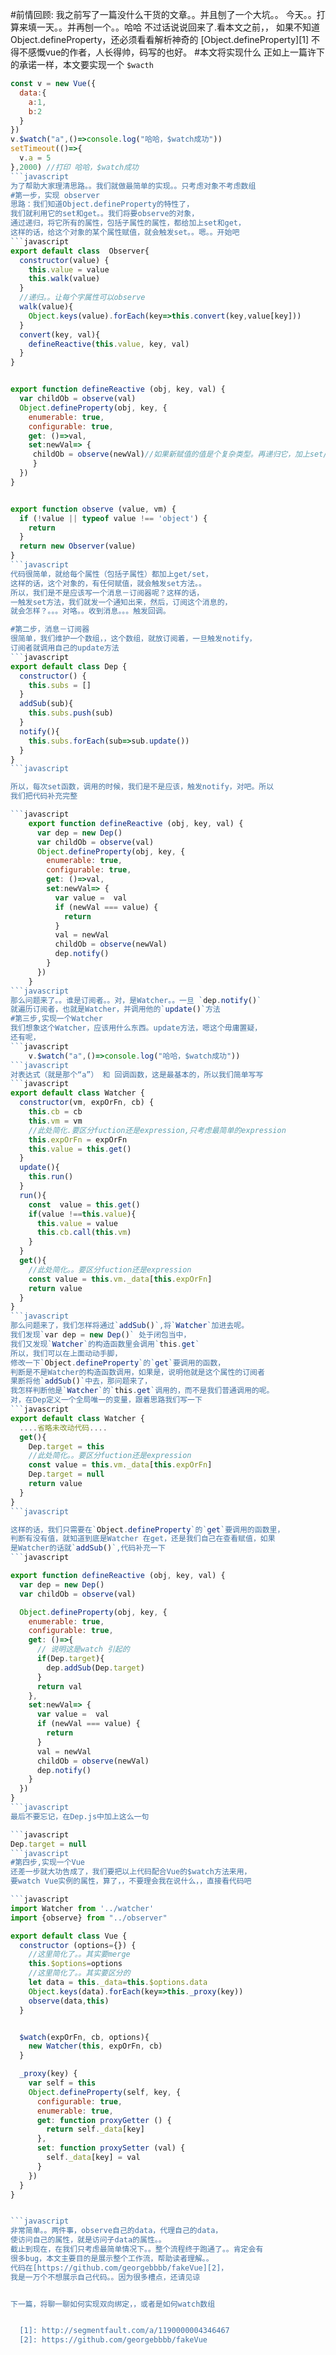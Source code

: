 #前情回顾:
我之前写了一篇没什么干货的文章。。并且刨了一个大坑。。
今天。。打算来填一天。。并再刨一个。。哈哈
不过话说说回来了.看本文之前，，
如果不知道Object.defineProperty，还必须看看解析神奇的 [Object.defineProperty][1]
不得不感慨vue的作者，人长得帅，码写的也好。
#本文将实现什么
正如上一篇许下的承诺一样，本文要实现一个 `$wacth`
```javascript
const v = new Vue({
  data:{
    a:1,
    b:2
  }
})
v.$watch("a",()=>console.log("哈哈，$watch成功"))
setTimeout(()=>{
  v.a = 5
},2000) //打印 哈哈，$watch成功
```javascript
为了帮助大家理清思路。。我们就做最简单的实现。。只考虑对象不考虑数组
#第一步，实现 observer
思路：我们知道Object.defineProperty的特性了，
我们就利用它的set和get。。我们将要observe的对象，
通过递归，将它所有的属性，包括子属性的属性，都给加上set和get，
这样的话，给这个对象的某个属性赋值，就会触发set。。嗯。。开始吧
```javascript
export default class  Observer{
  constructor(value) {
    this.value = value
    this.walk(value)
  }
  //递归。。让每个字属性可以observe
  walk(value){
    Object.keys(value).forEach(key=>this.convert(key,value[key]))
  }
  convert(key, val){
    defineReactive(this.value, key, val)
  }
}


export function defineReactive (obj, key, val) {
  var childOb = observe(val)
  Object.defineProperty(obj, key, {
    enumerable: true,
    configurable: true,
    get: ()=>val,
    set:newVal=> {      
     childOb = observe(newVal)//如果新赋值的值是个复杂类型。再递归它，加上set/get。。
     }
  })
}


export function observe (value, vm) {
  if (!value || typeof value !== 'object') {
    return
  }
  return new Observer(value)
}
```javascript
代码很简单，就给每个属性（包括子属性）都加上get/set，
这样的话，这个对象的，有任何赋值，就会触发set方法。。
所以，我们是不是应该写一个消息－订阅器呢？这样的话，
一触发set方法，我们就发一个通知出来，然后，订阅这个消息的，
就会怎样？。。。对咯。。收到消息。。。触发回调。

#第二步，消息－订阅器
很简单，我们维护一个数组，，这个数组，就放订阅着，一旦触发notify，
订阅者就调用自己的update方法
```javascript
export default class Dep {
  constructor() {
    this.subs = []
  }
  addSub(sub){
    this.subs.push(sub)
  }
  notify(){
    this.subs.forEach(sub=>sub.update())
  }
}
```javascript

所以，每次set函数，调用的时候，我们是不是应该，触发notify，对吧。所以
我们把代码补充完整

```javascript
    export function defineReactive (obj, key, val) {
      var dep = new Dep()
      var childOb = observe(val)
      Object.defineProperty(obj, key, {
        enumerable: true,
        configurable: true,
        get: ()=>val,
        set:newVal=> {
          var value =  val
          if (newVal === value) {
            return
          }
          val = newVal
          childOb = observe(newVal)
          dep.notify()
        }
      })
    }
```javascript
那么问题来了。。谁是订阅者。。对，是Watcher。。一旦 `dep.notify()`
就遍历订阅者，也就是Watcher，并调用他的`update()`方法
#第三步,实现一个Watcher
我们想象这个Watcher，应该用什么东西。update方法，嗯这个毋庸置疑，
还有呢，
```javascript
    v.$watch("a",()=>console.log("哈哈，$watch成功"))
```javascript
对表达式（就是那个“a”） 和 回调函数，这是最基本的，所以我们简单写写
```javascript
export default class Watcher {
  constructor(vm, expOrFn, cb) {
    this.cb = cb
    this.vm = vm
    //此处简化.要区分fuction还是expression,只考虑最简单的expression
    this.expOrFn = expOrFn
    this.value = this.get()
  }
  update(){
    this.run()
  }
  run(){
    const  value = this.get()
    if(value !==this.value){
      this.value = value
      this.cb.call(this.vm)
    }
  }
  get(){
    //此处简化。。要区分fuction还是expression
    const value = this.vm._data[this.expOrFn]
    return value
  }
}
```javascript
那么问题来了，我们怎样将通过`addSub()`,将`Watcher`加进去呢。
我们发现`var dep = new Dep()` 处于闭包当中，
我们又发现`Watcher`的构造函数里会调用`this.get`
所以，我们可以在上面动动手脚，
修改一下`Object.defineProperty`的`get`要调用的函数，
判断是不是Watcher的构造函数调用，如果是，说明他就是这个属性的订阅者
果断将他`addSub()`中去，那问题来了，
我怎样判断他是`Watcher`的`this.get`调用的，而不是我们普通调用的呢。
对，在Dep定义一个全局唯一的变量，跟着思路我们写一下
```javascript
export default class Watcher {
  ....省略未改动代码....
  get(){
    Dep.target = this
    //此处简化。。要区分fuction还是expression
    const value = this.vm._data[this.expOrFn]
    Dep.target = null
    return value
  }
}
```javascript

这样的话，我们只需要在`Object.defineProperty`的`get`要调用的函数里，
判断有没有值，就知道到底是Watcher 在get，还是我们自己在查看赋值，如果
是Watcher的话就`addSub()`,代码补充一下
```javascript

export function defineReactive (obj, key, val) {
  var dep = new Dep()
  var childOb = observe(val)

  Object.defineProperty(obj, key, {
    enumerable: true,
    configurable: true,
    get: ()=>{
      // 说明这是watch 引起的
      if(Dep.target){
        dep.addSub(Dep.target)
      }
      return val
    },
    set:newVal=> {
      var value =  val
      if (newVal === value) {
        return
      }
      val = newVal
      childOb = observe(newVal)
      dep.notify()
    }
  })
}
```javascript
最后不要忘记，在Dep.js中加上这么一句

```javascript
Dep.target = null
```javascript
#第四步,实现一个Vue
还差一步就大功告成了，我们要把以上代码配合Vue的$watch方法来用，
要watch Vue实例的属性，算了，，不要理会我在说什么，，直接看代码吧

```javascript
import Watcher from '../watcher'
import {observe} from "../observer"

export default class Vue {
  constructor (options={}) {
    //这里简化了。。其实要merge
    this.$options=options
    //这里简化了。。其实要区分的
    let data = this._data=this.$options.data
    Object.keys(data).forEach(key=>this._proxy(key))
    observe(data,this)
  }


  $watch(expOrFn, cb, options){
    new Watcher(this, expOrFn, cb)
  }

  _proxy(key) {
    var self = this
    Object.defineProperty(self, key, {
      configurable: true,
      enumerable: true,
      get: function proxyGetter () {
        return self._data[key]
      },
      set: function proxySetter (val) {
        self._data[key] = val
      }
    })
  }
}


```javascript
非常简单。。两件事，observe自己的data，代理自己的data，
使访问自己的属性，就是访问子data的属性。。
截止到现在，在我们只考虑最简单情况下。。整个流程终于跑通了。。肯定会有
很多bug，本文主要目的是展示整个工作流，帮助读者理解。。
代码在[https://github.com/georgebbbb/fakeVue][2]，
我是一万个不想展示自己代码。。因为很多槽点，还请见谅


下一篇，将聊一聊如何实现双向绑定，，或者是如何watch数组


  [1]: http://segmentfault.com/a/1190000004346467
  [2]: https://github.com/georgebbbb/fakeVue
